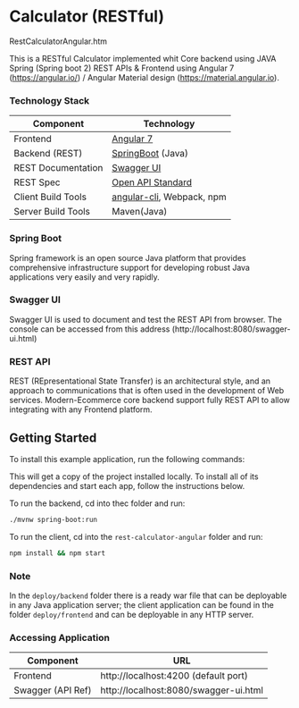# Calculator (RESTful)

RestCalculatorAngular.htm 

This is a RESTful Calculator implemented whit Core backend using JAVA Spring (Spring boot 2) REST APIs & Frontend using Angular 7 (https://angular.io/) / Angular Material design (https://material.angular.io).

### Technology Stack
Component         | Technology
---               | ---
Frontend          | [Angular 7](https://angular.io/)
Backend (REST)    | [SpringBoot](https://projects.spring.io/spring-boot) (Java)
REST Documentation| [Swagger UI](https://swagger.io/tools/swagger-ui/)
REST Spec         | [Open API Standard](https://www.openapis.org/) 
Client Build Tools| [angular-cli](https://github.com/angular/angular-cli), Webpack, npm
Server Build Tools| Maven(Java)

### Spring Boot
Spring framework is an open source Java platform that provides comprehensive infrastructure support for developing robust Java applications very easily and very rapidly.

### Swagger UI
Swagger UI is used to document and test the REST API from browser. The console can be accessed from this address (http://localhost:8080/swagger-ui.html) 


### REST API
REST (REpresentational State Transfer) is an architectural style, and an approach to communications that is often used in the development of Web services. Modern-Ecommerce core backend support fully REST API to allow integrating with any Frontend platform.

## Getting Started

To install this example application, run the following commands:


This will get a copy of the project installed locally. To install all of its dependencies and start each app, follow the instructions below.

To run the backend, cd into thec folder and run:
 
```bash
./mvnw spring-boot:run
```

To run the client, cd into the `rest-calculator-angular` folder and run:
 
```bash
npm install && npm start
```
### Note

In the `deploy/backend` folder there is a ready war file that can be deployable in any Java application server; the client application can be found in the folder `deploy/frontend` and can be deployable in any HTTP server.

### Accessing Application
Component         | URL                                      
---               | ---                                      
Frontend          |  http://localhost:4200 (default port)                   
Swagger (API Ref) |  http://localhost:8080/swagger-ui.html

